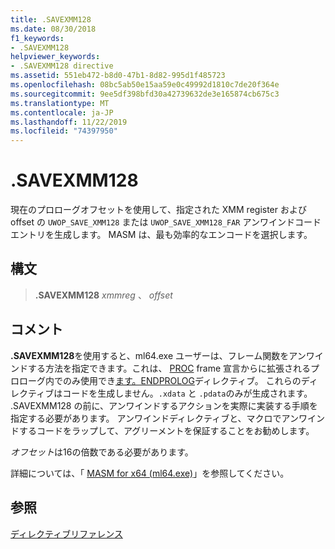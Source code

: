 ```yaml
---
title: .SAVEXMM128
ms.date: 08/30/2018
f1_keywords:
- .SAVEXMM128
helpviewer_keywords:
- .SAVEXMM128 directive
ms.assetid: 551eb472-b8d0-47b1-8d82-995d1f485723
ms.openlocfilehash: 08bc5ab50e15aa59e0c49992d1810c7de20f364e
ms.sourcegitcommit: 9ee5df398bfd30a42739632de3e165874cb675c3
ms.translationtype: MT
ms.contentlocale: ja-JP
ms.lasthandoff: 11/22/2019
ms.locfileid: "74397950"
---
```

# <a name="savexmm128"></a>.SAVEXMM128

現在のプロローグオフセットを使用して、指定された XMM register および offset の `UWOP_SAVE_XMM128` または `UWOP_SAVE_XMM128_FAR` アンワインドコードエントリを生成します。 MASM は、最も効率的なエンコードを選択します。

## <a name="syntax"></a>構文

> **.SAVEXMM128** *xmmreg* 、 *offset*

## <a name="remarks"></a>コメント

**.SAVEXMM128**を使用すると、ml64.exe ユーザーは、フレーム関数をアンワインドする方法を指定できます。これは、 [PROC](../../assembler/masm/proc.md) frame 宣言からに拡張されるプロローグ内でのみ使用でき[ます。ENDPROLOG](../../assembler/masm/dot-endprolog.md)ディレクティブ。 これらのディレクティブはコードを生成しません。`.xdata` と `.pdata`のみが生成されます。 .SAVEXMM128 の前に、アンワインドするアクションを実際に実装する手順を指定する必要があります。 アンワインドディレクティブと、マクロでアンワインドするコードをラップして、アグリーメントを保証することをお勧めします。

*オフセット*は16の倍数である必要があります。

詳細については、「 [MASM for x64 (ml64.exe)](../../assembler/masm/masm-for-x64-ml64-exe.md)」を参照してください。

## <a name="see-also"></a>参照

[ディレクティブリファレンス](directives-reference.md)
